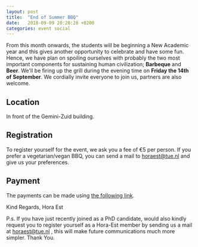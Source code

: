 ```yaml
---
layout: post
title:  "End of Summer BBQ"
date:   2018-09-09 20:28:28 +0200
categories: event social
---
```

From this month onwards, the students will be beginning a New Academic year and this gives another opportunity to celebrate and have some fun. Hence, we have plan on spoiling ourselves with probably the two most important components for sustaining human civilization; **Barbeque** and **Beer**. We'll be firing up the grill during the evening time on **Friday the 14th of September**. We cordially invite everyone to join us, partners are also welcome.

## Location

In front of the Gemini-Zuid building.

## Registration

To register yourself for the event, we ask you a fee of €5 per person. If you prefer a vegetarian/vegan BBQ, you can send a mail to horaest@tue.nl and give us your preferences.

## Payment

The payments can be made using [the following link][tikkie-link].

Kind Regards,
Hora Est

P.s. If you have just recently joined as a PhD candidate, would also kindly request you to register yourself as a Hora-Est member by sending us a mail at horaest@tue.nl , this will make future communications much more simpler. Thank You.

[tikkie-link]: https://tikkie.me/pay/lb5lqrrms8sjjusaahfh